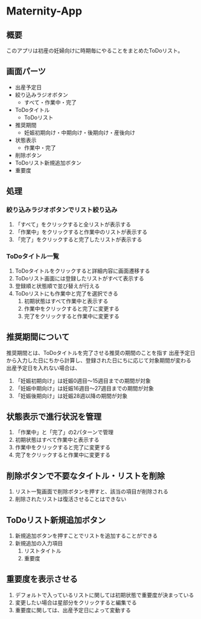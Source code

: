 # Maternity-App

## 概要

このアプリは初産の妊婦向けに時期毎にやることをまとめたToDoリスト。

## 画面パーツ

- 出産予定日
- 絞り込みラジオボタン
  - すべて・作業中・完了
- ToDoタイトル
  - ToDoリスト
- 推奨期間
  - 妊娠初期向け・中期向け・後期向け・産後向け
- 状態表示
  - 作業中・完了
- 削除ボタン
- ToDoリスト新規追加ボタン
- 重要度

## 処理

### 絞り込みラジオボタンでリスト絞り込み

1. 「すべて」をクリックすると全リストが表示する
1. 「作業中」をクリックすると作業中のリストが表示する
1. 「完了」をクリックすると完了したリストが表示する

### ToDoタイトル一覧

1. ToDoタイトルをクリックすると詳細内容に画面遷移する
1. ToDoリスト画面には登録したリストがすべて表示する
1. 登録順と状態順で並び替えが行える
1. ToDoリストにも作業中と完了を選択できる
    1. 初期状態はすべて作業中と表示する
    1. 作業中をクリックすると完了に変更する
    1. 完了をクリックすると作業中に変更する

## 推奨期間について

推奨期間とは、ToDoタイトルを完了させる推奨の期間のことを指す
出産予定日から入力した日にちから計算し、登録された日にちに応じて対象期間が変わる
出産予定日を入れない場合は、

1. 「妊娠初期向け」は妊娠0週目～15週目までの期間が対象
1. 「妊娠中期向け」は妊娠16週目～27週目までの期間が対象
1. 「妊娠後期向け」は妊娠28週以降の期間が対象

## 状態表示で進行状況を管理

1. 「作業中」と「完了」の2パターンで管理
1. 初期状態はすべて作業中と表示する
1. 作業中をクリックすると完了に変更する
1. 完了をクリックすると作業中に変更する

## 削除ボタンで不要なタイトル・リストを削除

1. リスト一覧画面で削除ボタンを押すと、該当の項目が削除される
1. 削除されたリストは復活させることはできない

## ToDoリスト新規追加ボタン

1. 新規追加ボタンを押すことでリストを追加することができる
1. 新規追加の入力項目
    1. リストタイトル
    1. 重要度

## 重要度を表示させる

1. デフォルトで入っているリストに関しては初期状態で重要度が決まっている
1. 変更したい場合は星部分をクリックすると編集でる
1. 重要度に関しては、出産予定日によって変動する
